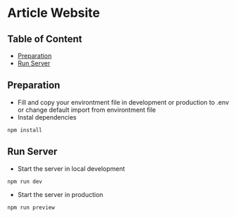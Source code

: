 # Article Website

## Table of Content
- [Preparation](#preparation)
- [Run Server](#run-server)

## Preparation
- Fill and copy your environtment file in development or production to .env or change default import from environtment file
- Instal dependencies
```
npm install
```

## Run Server
- Start the server in local development
```
npm run dev
```
- Start the server in production
```
npm run preview
```